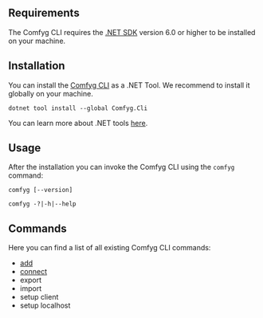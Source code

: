## Requirements

The Comfyg CLI requires the [.NET SDK](https://dotnet.microsoft.com/en-us/download/dotnet) version 6.0 or higher to be installed on your machine.

## Installation

You can install the [Comfyg CLI](https://www.nuget.org/packages/Comfyg.Cli) as a .NET Tool. We recommend to install it globally on your machine.

```shell
dotnet tool install --global Comfyg.Cli
```

You can learn more about .NET tools [here](https://learn.microsoft.com/de-de/dotnet/core/tools/global-tools).

## Usage

After the installation you can invoke the Comfyg CLI using the `comfyg` command:

```shell
comfyg [--version]

comfyg -?|-h|--help
```

## Commands

Here you can find a list of all existing Comfyg CLI commands:

- [add](command_add.md)
- [connect](command_connect.md)
- export
- import
- setup client
- setup localhost
